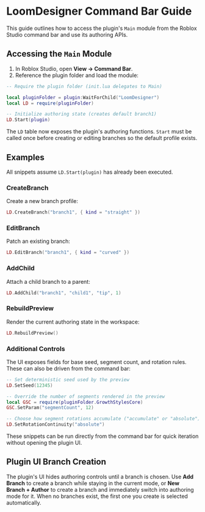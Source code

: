 # LoomDesigner Command Bar Guide

This guide outlines how to access the plugin's `Main` module from the Roblox Studio command bar and use its authoring APIs.

## Accessing the `Main` Module

1. In Roblox Studio, open **View → Command Bar**.
2. Reference the plugin folder and load the module:

```lua
-- Require the plugin folder (init.lua delegates to Main)

local pluginFolder = plugin:WaitForChild("LoomDesigner")
local LD = require(pluginFolder)

-- Initialize authoring state (creates default branch1)
LD.Start(plugin)
```

The `LD` table now exposes the plugin's authoring functions. `Start` must be called once before creating or editing branches so the default profile exists.

## Examples

All snippets assume `LD.Start(plugin)` has already been executed.

### CreateBranch
Create a new branch profile:
```lua
LD.CreateBranch("branch1", { kind = "straight" })
```

### EditBranch
Patch an existing branch:
```lua
LD.EditBranch("branch1", { kind = "curved" })
```

### AddChild
Attach a child branch to a parent:
```lua
LD.AddChild("branch1", "child1", "tip", 1)
```

### RebuildPreview
Render the current authoring state in the workspace:
```lua
LD.RebuildPreview()
```

### Additional Controls

The UI exposes fields for base seed, segment count, and rotation rules. These can also be driven from the command bar:

```lua
-- Set deterministic seed used by the preview
LD.SetSeed(12345)

-- Override the number of segments rendered in the preview
local GSC = require(pluginFolder.GrowthStylesCore)
GSC.SetParam("segmentCount", 12)

-- Choose how segment rotations accumulate ("accumulate" or "absolute")
LD.SetRotationContinuity("absolute")
```

These snippets can be run directly from the command bar for quick iteration without opening the plugin UI.

## Plugin UI Branch Creation

The plugin's UI hides authoring controls until a branch is chosen. Use **Add Branch** to create a branch while staying in the current mode, or **New Branch + Author** to create a branch and immediately switch into authoring mode for it. When no branches exist, the first one you create is selected automatically.


